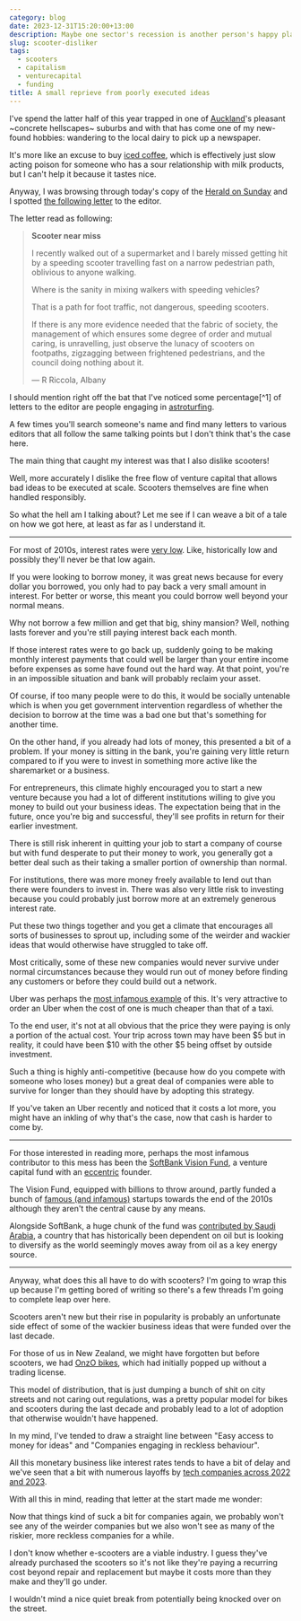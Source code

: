 ```yaml
---
category: blog
date: 2023-12-31T15:20:00+13:00
description: Maybe one sector's recession is another person's happy place?
slug: scooter-disliker
tags:
  - scooters
  - capitalism
  - venturecapital
  - funding
title: A small reprieve from poorly executed ideas
---
```

I've spend the latter half of this year trapped in one of [Auckland](https://en.wikipedia.org/wiki/Auckland)'s pleasant ~concrete hellscapes~ suburbs and with that has come one of my new-found hobbies: wandering to the local dairy to pick up a newspaper.

It's more like an excuse to buy [iced coffee](https://www.bosscoffeeanz.com/), which is effectively just slow acting poison for someone who has a sour relationship with milk products, but I can't help it because it tastes nice.

Anyway, I was browsing through today's copy of the [Herald on Sunday](https://en.wikipedia.org/wiki/The_New_Zealand_Herald#Herald_on_Sunday) and I spotted [the following letter](https://cdn.utf9k.net/blog/scooter-disliker/editorletter.jpeg) to the editor.

The letter read as following:

> **Scooter near miss**
>
> I recently walked out of a supermarket and I barely missed getting hit by a speeding scooter travelling fast on a
> narrow pedestrian path, oblivious to anyone walking.
>
> Where is the sanity in mixing walkers with speeding vehicles?
>
> That is a path for foot traffic, not dangerous, speeding scooters.
>
> If there is any more evidence needed that the fabric of society, the management of which ensures some degree of order
> and mutual caring, is unravelling, just observe the lunacy of scooters on footpaths, zigzagging between frightened
> pedestrians, and the council doing nothing about it.
>
> — R Riccola, Albany

I should mention right off the bat that I've noticed some percentage[^1] of letters to the editor are people engaging in [astroturfing](https://en.wikipedia.org/wiki/Astroturfing).

A few times you'll search someone's name and find many letters to various editors that all follow the same talking points but I don't think that's the case here.

The main thing that caught my interest was that I also dislike scooters! 

Well, more accurately I dislike the free flow of venture capital that allows bad ideas to be executed at scale. Scooters themselves are fine when handled responsibly.

So what the hell am I talking about? Let me see if I can weave a bit of a tale on how we got here, at least as far as I understand it.

---

For most of 2010s, interest rates were [very low](https://qz.com/725992/us-bond-yields-have-never-been-this-low-and-we-looked-at-data-going-back-to-1786). Like, historically low and possibly they'll never be that low again.

If you were looking to borrow money, it was great news because for every dollar you borrowed, you only had to pay back a very small amount in interest. For better or worse, this meant you could borrow well beyond your normal means.

Why not borrow a few million and get that big, shiny mansion? Well, nothing lasts forever and you're still paying interest back each month.

If those interest rates were to go back up, suddenly going to be making monthly interest payments that could well be larger than your entire income before expenses as some have found out the hard way. At that point, you're in an impossible situation and bank will probably reclaim your asset.

Of course, if too many people were to do this, it would be socially untenable which is when you get government intervention regardless of whether the decision to borrow at the time was a bad one but that's something for another time.

On the other hand, if you already had lots of money, this presented a bit of a problem. If your money is sitting in the bank, you're gaining very little return compared to if you were to invest in something more active like the sharemarket or a business.

For entrepreneurs, this climate highly encouraged you to start a new venture because you had a lot of different institutions willing to give you money to build out your business ideas. The expectation being that in the future, once you're big and successful, they'll see profits in return for their earlier investment.

There is still risk inherent in quitting your job to start a company of course but with fund desperate to put their money to work, you generally got a better deal such as their taking a smaller portion of ownership than normal.

For institutions, there was more money freely available to lend out than there were founders to invest in. There was also very little risk to investing because you could probably just borrow more at an extremely generous interest rate.

Put these two things together and you get a climate that encourages all sorts of businesses to sprout up, including some of the weirder and wackier ideas that would otherwise have struggled to take off.

Most critically, some of these new companies would never survive under normal circumstances because they would run out of money before finding any customers or before they could build out a network.

Uber was perhaps the [most infamous example](https://americanaffairsjournal.org/2019/05/ubers-path-of-destruction/) of this. It's very attractive to order an Uber when the cost of one is much cheaper than that of a taxi.

To the end user, it's not at all obvious that the price they were paying is only a portion of the actual cost. Your trip across town may have been $5 but in reality, it could have been $10 with the other $5 being offset by outside investment.

Such a thing is highly anti-competitive (because how do you compete with someone who loses money) but a great deal of companies were able to survive for longer than they should have by adopting this strategy.

If you've taken an Uber recently and noticed that it costs a lot more, you might have an inkling of why that's the case, now that cash is harder to come by.

---

For those interested in reading more, perhaps the most infamous contributor to this mess has been the [SoftBank Vision Fund](https://en.wikipedia.org/wiki/SoftBank_Vision_Fund), a venture capital fund with an [eccentric](https://en.wikipedia.org/wiki/Masayoshi_Son) founder.

The Vision Fund, equipped with billions to throw around, partly funded a bunch of [famous (and infamous)](https://en.wikipedia.org/wiki/SoftBank_Vision_Fund#Notable_investments) startups towards the end of the 2010s although they aren't the central cause by any means.

Alongside SoftBank, a huge chunk of the fund was [contributed by Saudi Arabia](https://www.bloomberg.com/news/articles/2018-10-05/saudi-crown-prince-discusses-trump-aramco-arrests-transcript), a country that has historically been dependent on oil but is looking to diversify as the world seemingly moves away from oil as a key energy source.

---

Anyway, what does this all have to do with scooters? I'm going to wrap this up because I'm getting bored of writing so there's a few threads I'm going to complete leap over here.

Scooters aren't new but their rise in popularity is probably an unfortunate side effect of some of the wackier business ideas that were funded over the last decade.

For those of us in New Zealand, we might have forgotten but before scooters, we had [OnzO bikes](https://thespinoff.co.nz/auckland/31-10-2017/what-are-all-those-black-and-yellow-bikes-doing-on-aucklands-bike-racks), which had initially popped up without a trading license.

This model of distribution, that is just dumping a bunch of shit on city streets and not caring out regulations, was a pretty popular model for bikes and scooters during the last decade and probably lead to a lot of adoption that otherwise wouldn't have happened.

In my mind, I've tended to draw a straight line between "Easy access to money for ideas" and "Companies engaging in reckless behaviour".

All this monetary business like interest rates tends to have a bit of delay and we've seen that a bit with numerous layoffs by [tech companies across 2022 and 2023](https://techcrunch.com/2023/12/21/tech-layoffs-2023-list/).

With all this in mind, reading that letter at the start made me wonder:

Now that things kind of suck a bit for companies again, we probably won't see any of the weirder companies but we also won't see as many of the riskier, more reckless companies for a while.

I don't know whether e-scooters are a viable industry. I guess they've already purchased the scooters so it's not like they're paying a recurring cost beyond repair and replacement but maybe it costs more than they make and they'll go under.

I wouldn't mind a nice quiet break from potentially being knocked over on the street.
